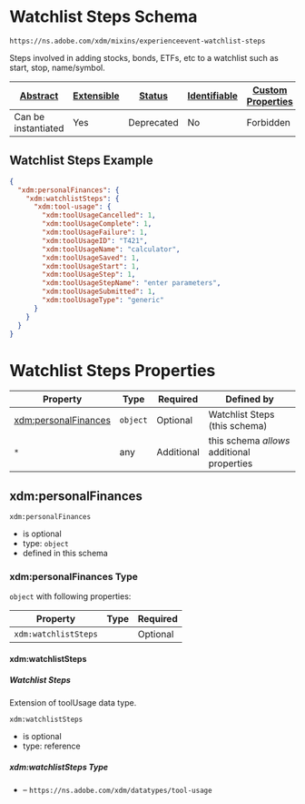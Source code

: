 
# Watchlist Steps Schema

```
https://ns.adobe.com/xdm/mixins/experienceevent-watchlist-steps
```

Steps involved in adding stocks, bonds, ETFs, etc to a watchlist such as start, stop, name/symbol.

| [Abstract](../../../abstract.md) | [Extensible](../../../extensions.md) | [Status](../../../status.md) | [Identifiable](../../../id.md) | [Custom Properties](../../../extensions.md) | [Additional Properties](../../../extensions.md) | Defined In |
|----------------------------------|--------------------------------------|------------------------------|--------------------------------|---------------------------------------------|-------------------------------------------------|------------|
| Can be instantiated | Yes | Deprecated | No | Forbidden | Permitted | [mixins/deprecated/experienceevent-watchlist-steps.schema.json](mixins/deprecated/experienceevent-watchlist-steps.schema.json) |

## Watchlist Steps Example
```json
{
  "xdm:personalFinances": {
    "xdm:watchlistSteps": {
      "xdm:tool-usage": {
        "xdm:toolUsageCancelled": 1,
        "xdm:toolUsageComplete": 1,
        "xdm:toolUsageFailure": 1,
        "xdm:toolUsageID": "T421",
        "xdm:toolUsageName": "calculator",
        "xdm:toolUsageSaved": 1,
        "xdm:toolUsageStart": 1,
        "xdm:toolUsageStep": 1,
        "xdm:toolUsageStepName": "enter parameters",
        "xdm:toolUsageSubmitted": 1,
        "xdm:toolUsageType": "generic"
      }
    }
  }
}
```

# Watchlist Steps Properties

| Property | Type | Required | Defined by |
|----------|------|----------|------------|
| [xdm:personalFinances](#xdmpersonalfinances) | `object` | Optional | Watchlist Steps (this schema) |
| `*` | any | Additional | this schema *allows* additional properties |

## xdm:personalFinances


`xdm:personalFinances`
* is optional
* type: `object`
* defined in this schema

### xdm:personalFinances Type


`object` with following properties:


| Property | Type | Required |
|----------|------|----------|
| `xdm:watchlistSteps`|  | Optional |



#### xdm:watchlistSteps
##### Watchlist Steps

Extension of toolUsage data type.

`xdm:watchlistSteps`
* is optional
* type: reference

##### xdm:watchlistSteps Type


* []() – `https://ns.adobe.com/xdm/datatypes/tool-usage`









